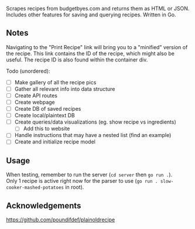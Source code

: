 Scrapes recipes from budgetbyes.com and returns them as HTML or JSON. Includes other features for saving and querying recipes. Written in Go.

## Notes

Navigating to the "Print Recipe" link will bring you to a "minified" version of the recipe. This link contains the ID of the recipe, which might also be useful. The recipe ID is also found within the container div.

Todo (unordered):

-   [ ] Make gallery of all the recipe pics
-   [ ] Gather all relevant info into data structure
-   [ ] Create API routes
-   [ ] Create webpage
-   [ ] Create DB of saved recipes
-   [ ] Create local/plaintext DB
-   [ ] Create queries/data visualizations (eg. show recipe vs ingredients)
    -   [ ] Add this to website
-   [ ] Handle instructions that may have a nested list (find an example)
-   [ ] Create and initialize recipe model

## Usage

When testing, remember to run the server (`cd server` then `go run .`).  
Only 1 recipe is active right now for the parser to use (`go run . slow-cooker-mashed-potatoes` in root).

## Acknowledgements

https://github.com/poundifdef/plainoldrecipe
